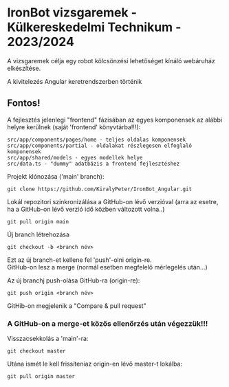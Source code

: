 # IronBot vizsgaremek - Külkereskedelmi Technikum - 2023/2024

A vizsgaremek célja egy robot kölcsönzési lehetőséget kínáló webáruház elkészítése.

A kivitelezés Angular keretrendszerben történik

## Fontos!

A fejlesztés jelenlegi "frontend" fázisában az egyes komponensek az alábbi helyre kerülnek (saját 'frontend' könyvtárba!!!):
```
src/app/components/pages/home - teljes oldalas komponensek
src/app/components/partial - oldalakat részlegesen elfoglaló komponensek
src/app/shared/models - egyes modellek helye
src/data.ts - "dummy" adatbázis a frontend fejlesztéshez
```
Projekt klónozása ('main' branch):
```
git clone https://github.com/KiralyPeter/IronBot_Angular.git
```
Lokál repozitori szinkronizálása a GitHub-on lévő verzióval 
(arra az esetre, ha a GitHub-on lévő verzió idő közben változott volna..)
```
git pull origin main
```
Új branch létrehozása
```
git checkout -b <branch név>
```
Ezt az új branch-et kellene fel 'push'-olni origin-re.\
GitHub-on lesz a merge (normál esetben megfelelő mérlegelés után...)

Az új branchj push-olása GitHub-ra (origin-re):
```
git push origin <branch név>
```

GitHib-on megjelenik a "Compare & pull request"

### A GitHub-on a merge-et közös ellenőrzés után végezzük!!!

Visszacsekkolás a 'main'-ra:
```
git checkout master
```
Utána ismét le kell frissíteniaz origin-en lévő master-t lokálba:
```
git pull origin master
```